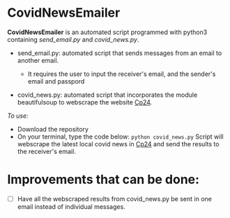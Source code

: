 # CovidNewsEmailer

**CovidNewsEmailer** is an automated script programmed with python3 containing _send_email.py_ and _covid_news.py_.

* send_email.py: automated script that sends messages from an email to another email.
    * It requires the user to input the receiver's email, and the sender's email and passpord

* covid_news.py: automated script that incorporates the module beautifulsoup to webscrape the website [Cp24](https://www.cp24.com/news).


*To use:*
* Download the repository
* On your terminal, type the code below:
    `python covid_news.py`
Script will webscrape the latest local covid news in [Cp24](https://www.cp24.com/news) and send the results to the receiver's email.


# Improvements that can be done:
- [ ] Have all the webscraped results from covid_news.py be sent in one email instead of individual messages.